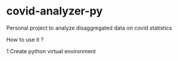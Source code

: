 # covid-analyzer-py
Personal project to analyze disaggregated data on covid statistics

How to use it ?

1
Create python virtual environment
